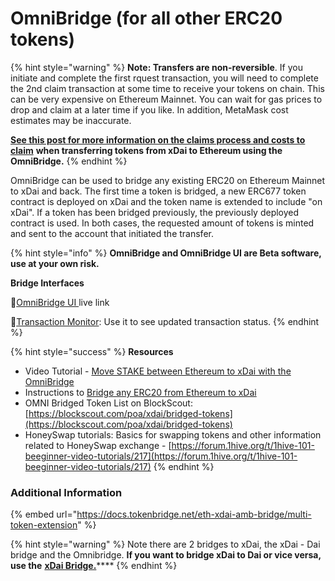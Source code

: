 # OmniBridge \(for all other ERC20 tokens\)

{% hint style="warning" %}
**Note: Transfers are non-reversible**. If you initiate and complete the first rquest transaction, you will need to complete the 2nd claim transaction at some time to receive your tokens on chain. This can be very expensive on Ethereum Mainnet. You can wait for gas prices to drop and claim at a later time if you like. In addition, MetaMask cost estimates may be inaccurate.   
  
[**See this post for more information on the claims process and costs to claim**](https://forum.poa.network/t/request-and-claim-to-transfer-assets-from-xdai-chain/4495) **when transferring tokens from xDai to Ethereum using the OmniBridge.**
{% endhint %}

OmniBridge can be used to bridge any existing ERC20 on Ethereum Mainnet to xDai and back. The first time a token is bridged, a new ERC677 token contract is deployed on xDai and the token name is extended to include "on xDai". If a token has been bridged previously, the previously deployed contract is used. In both cases, the requested amount of tokens is minted and sent to the account that initiated the transfer.

{% hint style="info" %}
**OmniBridge and OmniBridge UI are Beta software, use at your own risk.**

**Bridge Interfaces**

🌉[OmniBridge UI ](https://omni.xdaichain.com/)live link  
  
🌉[Transaction Monitor](https://alm-xdai.herokuapp.com/): Use it to see updated transaction status.
{% endhint %}

{% hint style="success" %}
**Resources**

* Video Tutorial - [Move STAKE between Ethereum to xDai with the OmniBridge](https://youtu.be/qbuBqur9lcE)
* Instructions to [Bridge any ERC20 from Ethereum to xDai](https://docs.tokenbridge.net/eth-xdai-amb-bridge/multi-token-extension/ui-to-transfer-tokens/transfer-erc20)
* OMNI Bridged Token List on BlockScout: [https://blockscout.com/poa/xdai/bridged-tokens](https://blockscout.com/poa/xdai/bridged-tokens)
* HoneySwap tutorials: Basics for swapping tokens and other information related to HoneySwap exchange - [https://forum.1hive.org/t/1hive-101-beeginner-video-tutorials/217](https://forum.1hive.org/t/1hive-101-beeginner-video-tutorials/217)
{% endhint %}

### Additional Information

{% embed url="https://docs.tokenbridge.net/eth-xdai-amb-bridge/multi-token-extension" %}

{% hint style="warning" %}
Note there are 2 bridges to xDai, the xDai - Dai bridge and the Omnibridge. **If you want to bridge xDai to Dai or vice versa, use the** [**xDai Bridge.**](converting-xdai-via-bridge/)\*\*\*\*
{% endhint %}


